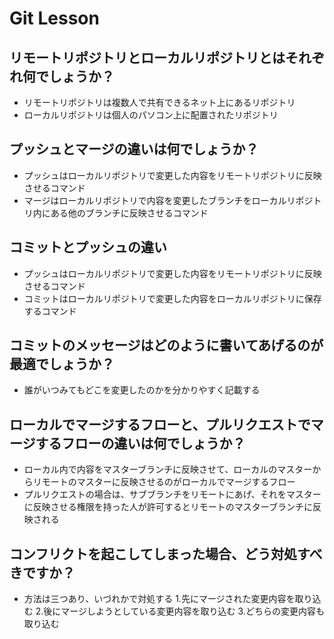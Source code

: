 # Git Lesson

## リモートリポジトリとローカルリポジトリとはそれぞれ何でしょうか？
- リモートリポジトリは複数人で共有できるネット上にあるリポジトリ
- ローカルリポジトリは個人のパソコン上に配置されたリポジトリ


## プッシュとマージの違いは何でしょうか？
- プッシュはローカルリポジトリで変更した内容をリモートリポジトリに反映させるコマンド
- マージはローカルリポジトリで内容を変更したブランチをローカルリポジトリ内にある他のブランチに反映させるコマンド


## コミットとプッシュの違い
- プッシュはローカルリポジトリで変更した内容をリモートリポジトリに反映させるコマンド
- コミットはローカルリポジトリで変更した内容をローカルリポジトリに保存するコマンド


## コミットのメッセージはどのように書いてあげるのが最適でしょうか？
- 誰がいつみてもどこを変更したのかを分かりやすく記載する


## ローカルでマージするフローと、プルリクエストでマージするフローの違いは何でしょうか？
- ローカル内で内容をマスターブランチに反映させて、ローカルのマスターからリモートのマスターに反映させるのがローカルでマージするフロー
- プルリクエストの場合は、サブブランチをリモートにあげ、それをマスターに反映させる権限を持った人が許可するとリモートのマスターブランチに反映される


## コンフリクトを起こしてしまった場合、どう対処すべきですか？
- 方法は三つあり、いづれかで対処する
1.先にマージされた変更内容を取り込む
2.後にマージしようとしている変更内容を取り込む
3.どちらの変更内容も取り込む
